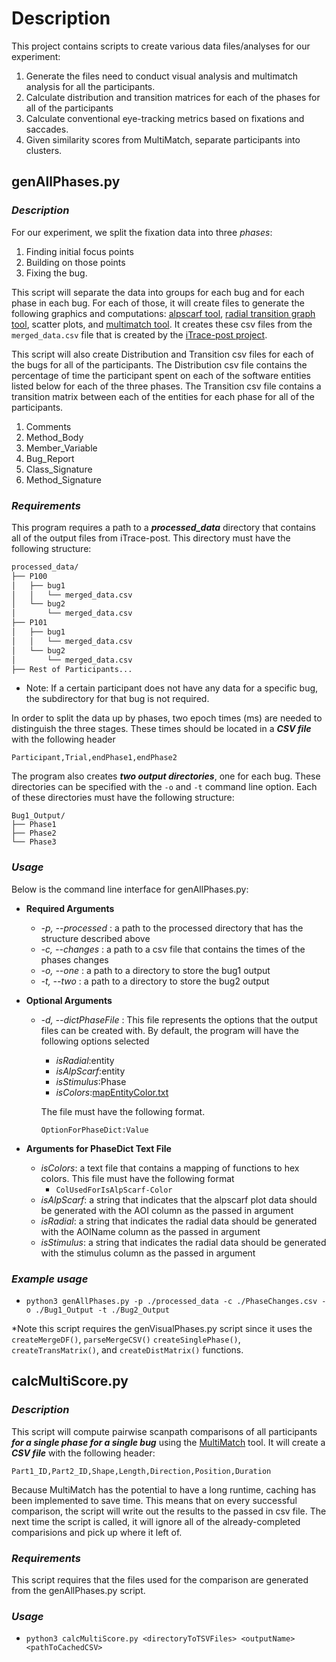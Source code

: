 # Description
This project contains scripts to create various data files/analyses for our experiment:
1) Generate the files need to conduct visual analysis and multimatch analysis for all the participants. 
2) Calculate distribution and transition matrices for each of the phases for all of the participants
3) Calculate conventional eye-tracking metrics based on fixations and saccades.
4) Given similarity scores from MultiMatch, separate participants into clusters.

## **genAllPhases.py**
### _Description_

For our experiment, we split the fixation data into three _phases_:
1) Finding initial focus points 
2) Building on those points 
3) Fixing the bug. 

This script will separate the data into groups for each bug and for each phase in each bug. For each of those, it will create files to generate the following graphics and computations: [alpscarf tool](https://github.com/Chia-KaiYang/alpscarf), [radial transition graph tool](http://www.rtgct.fbeck.com/), scatter plots, and [multimatch tool](https://multimatch.readthedocs.io/en/latest/index.html).
It creates these csv files from the `merged_data.csv` file that is created by the [iTrace-post project](https://github.com/ianbtr/iTrace-post).

This script will also create Distribution and Transition csv files for each of the bugs for all of the participants. The Distribution csv file contains the percentage of time the participant spent on each of the software entities listed below for each of the three phases. The Transition csv file contains a transition matrix between each of the entities for each phase for all of the participants.

1) Comments
2) Method_Body
3) Member_Variable
4) Bug_Report
5) Class_Signature
6) Method_Signature

### _Requirements_

This program requires a path to a **_processed_data_** directory that contains all of the output files from iTrace-post.
This directory must have the following structure:

```bash
processed_data/
├── P100
│   ├── bug1
│   │   └── merged_data.csv
│   └── bug2
│       └── merged_data.csv
├── P101
│   ├── bug1
│   │   └── merged_data.csv
│   └── bug2
│       └── merged_data.csv
├── Rest of Participants...
```
* Note: If a certain participant does not have any data for a specific bug, the subdirectory for that bug is not required.

In order to split the data up by phases, two epoch times (ms) are needed to distinguish the three stages. These times should be located in a **_CSV file_** with the following header

`Participant,Trial,endPhase1,endPhase2`

The program also creates **_two output directories_**, one for each bug. These directories can be specified with the `-o` and `-t` command line option.
Each of these directories must have the following structure:

```
Bug1_Output/
├── Phase1
├── Phase2
└── Phase3
```

### _Usage_

Below is the command line interface for genAllPhases.py:
- **Required Arguments**
    - _-p, --processed_ : a path to the processed directory that has the structure described above
    - _-c, --changes_ : a path to a csv file that contains the times of the phases changes
    - _-o, --one_ : a path to a directory to store the bug1 output
    - _-t, --two_ : a path to a directory to store the bug2 output

- **Optional Arguments**
    - _-d, --dictPhaseFile_ : This file represents the options that the output files can be created with. By default, the program will have the following options selected 
        - _isRadial_:entity
        - _isAlpScarf_:entity
        - _isStimulus_:Phase
        - _isColors_:[mapEntityColor.txt](./mapEntityColor.txt)

        The file must have the following format. 

        `OptionForPhaseDict:Value`

- **Arguments for PhaseDict Text File**
    - _isColors_: a text file that contains a mapping of functions to hex colors. This file must have the following format
        - `ColUsedForIsAlpScarf-Color`
    - _isAlpScarf_: a string that indicates that the alpscarf plot data should be generated with the AOI column as the passed in argument
    - _isRadial_: a string that indicates the radial data should be generated with the AOIName column as the passed in argument
    - _isStimulus_: a string that indicates the radial data should be generated with the stimulus column as the passed in argument
   
### _Example usage_
- `python3 genAllPhases.py -p ./processed_data -c ./PhaseChanges.csv -o ./Bug1_Output -t ./Bug2_Output`

*Note this script requires the genVisualPhases.py script since it uses the `createMergeDF()`, `parseMergeCSV()` `createSinglePhase()`, `createTransMatrix()`, and `createDistMatrix()` functions.

## calcMultiScore.py

### _Description_
This script will compute pairwise scanpath comparisons of all participants **_for a single phase for a single bug_** using the [MultiMatch](https://multimatch.readthedocs.io/en/latest/index.html) tool.
It will create a **_CSV file_** with the following header:

`Part1_ID,Part2_ID,Shape,Length,Direction,Position,Duration`

Because MultiMatch has the potential to have a long runtime, caching has been implemented to save time. This means that on every successful comparison, the script will write out the results to the passed in csv file. The next time the script is called, it will ignore all of the already-completed comparisions and pick up where it left of. 


### _Requirements_
This script requires that the files used for the comparison are generated from the genAllPhases.py script.

### _Usage_
- `python3 calcMultiScore.py <directoryToTSVFiles> <outputName> <pathToCachedCSV>`
